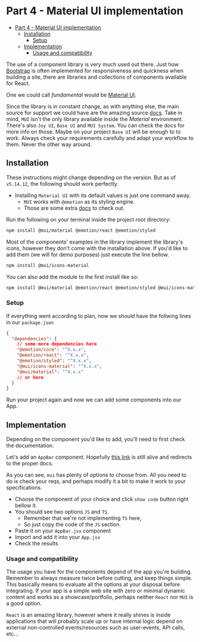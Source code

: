 # Part 4 - Material UI implementation

<!--toc:start-->

- [Part 4 - Material UI implementation](#part-4-material-ui-implementation)
  - [Installation](#installation)
    - [Setup](#setup)
  - [Implementation](#implementation)
    - [Usage and compatibility](#usage-and-compatibility)

<!--toc:end-->

The use of a component library is very much used out there.
Just how [Bootstrap](https://getbootstrap.com/) is often
implemented for responsiveness and quickness when building a site,
there are libraries and collections of components available for React.

One we could call _fundamental_ would be [Material UI](https://mui.com/).

Since the library is in constant change, as with anything else,
the main source for support we could have are the amazing source
[docs](https://mui.com/material-ui/).
Take in mind, `MUI` isn't the only library available inside the _Material_ environment.
There's also `Joy UI`, `Base UI` and `MUI System`.
You can check the docs for more info on those.
Maybe on your project `Base UI` will be enough to to work.
Always check your requirements carefully and adapt your workflow to them.
Never the other way around.

## Installation

These instructions might change depending on the version.
But as of `v5.14.12`, the following should work perfectly.

- Installing `Material UI` with its default values is just one command away.
  - `MUI` works with `@emotion` as its styling engine.
  - Those are some extra [docs](https://emotion.sh/docs/introduction) to check out.

Run the following on your terminal inside the project root directory:

```bash
npm install @mui/material @emotion/react @emotion/styled
```

Most of the components' examples in the library implement the library's icons,
however they don't come with the installation above.
If you'd like to add them (we will for demo purposes) just execute the line bellow.

```bash
npm install @mui/icons-material
```

You can also add the module to the first install like so:

```bash
npm install @mui/material @emotion/react @emotion/styled @mui/icons-material
```

### Setup

If everything went according to plan,
now we should have the follwing lines in our `package.json`

```json
{
  "dependencies": {
    // some more dependencies here
    "@emotion/core": "^X.x.x",
    "@emotion/react": "^X.x.x",
    "@emotion/styled": "^X.x.x",
    "@mui/icons-material": "^X.x.x",
    "@mui/material": "^X.x.x"
    // or here
  }
}
```

Run your project again and now we can add some components into our App.

## Implementation

Depending on the component you'd like to add, you'll need to first check the documentation.

Let's add an `AppBar` component.
Hopefully [this link](https://mui.com/material-ui/react-app-bar/)
is still alive and redirects to the proper docs.

As you can see, `mui` has plenty of options to choose from.
All you need to do is check your reqs,
and perhaps modify it a bit to make it work to your specifications.

- Choose the component of your choice and click `show code` button right bellow it.
- You should see two options `JS` and `TS`.
  - Remember that we're not implementing `TS` here,
  - So just copy the code of the `JS` section.
- Paste it on your `AppBar.jsx` component
- Import and add it into your `App.jsx`
- Check the results

### Usage and compatibility

The usage you have for the components depend of the app you're building.
Remember to always measure twice before cutting, and keep things simple.
This basically means to evaluate all the options at your disposal before integrating.
If your app is a simple web site with zero or minimal dynamic content
and works as a showcase/portfolio, perhaps neither `React` nor `MUI` is a good option.

`React` is an amazing library,
however where it really shines is inside applications
that will probably scale up or have internal logic depend
on external non-controlled events/resources such as user-events, API calls, etc...
